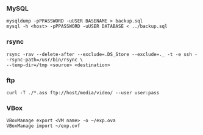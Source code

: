 ### MySQL

    mysqldump -pPPASSWORD -uUSER BASENAME > backup.sql  
    mysql -h <host> -pPPASSWORD -uUSER DATABASE < ../backup.sql


### rsync

    rsync -rav --delete-after --exclude=.DS_Store --exclude=._ -t -e ssh --rsync-path=/usr/bin/rsync \
    --temp-dir=/tmp <source> <destination>

### ftp

    curl -T ./*.ass ftp://host/media/video/ --user user:pass

### VBox

    VBoxManage export <VM name> -o ~/exp.ova
    VBoxManage import ~/exp.ovf 



